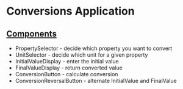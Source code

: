 # Conversions Application

## [Components](https://www.figma.com/file/If8co8aGBvUHQ07H5Iy7k6/StandardUnitConverter-wireframe?type=design&node-id=0-1&mode=design)
- PropertySelector - decide which property you want to convert
- UnitSelector - decide which unit for a given property
- InitialValueDisplay - enter the initial value
- FinalValueDisplay - return converted value
- ConversionButton - calculate conversion
- ConversionReversalButton - alternate InitialValue and FinalValue